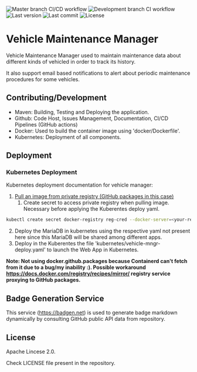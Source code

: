 ![Master branch CI/CD workflow](https://github.com/Strabox/vehicle-manager/workflows/Master%20branch%20CI/CD%20job/badge.svg?branch=master)
![Development branch CI workflow](https://github.com/Strabox/vehicle-manager/workflows/Feature%20development%20branches%20CI%20workflow/badge.svg?branch=feature%2Fdevelopment)
![Last version](https://badgen.net/github/release/strabox/vehicle-manager)
![Last commit](https://badgen.net/github/last-commit/strabox/vehicle-manager)
![License](https://badgen.net/github/license/strabox/vehicle-manager)

# Vehicle Maintenance Manager

Vehicle Maintenance Manager used to maintain maintenance data about different kinds of vehicled in order to track its history.

It also support email based notifications to alert about periodic maintenance procedures for some vehicles.

## Contributing/Development

- Maven: Building, Testing and Deploying the application.
- Github: Code Host, Issues Management, Documentation, CI/CD Pipelines (GitHub actions)
- Docker: Used to build the container image using 'docker/Dockerfile'.
- Kubernetes: Deployment of all components.

## Deployment

### Kubernetes Deployment

Kubernetes deployment documentation for vehicle manager:
1. [Pull an image from private registry (GitHub packages in this case)](https://kubernetes.io/docs/tasks/configure-pod-container/pull-image-private-registry/)
   1. Create secret to access private registry when pulling image. Necessary before applying the Kuberentes deploy yaml.
```bash
kubectl create secret docker-registry reg-cred --docker-server=<your-registry-server e.g. docker.io> --docker-username=<your-name> --docker-password=<your-pword> --docker-email=<your-email>
```
2. Deploy the MariaDB in kubernetes using the respective yaml not present here since this MariaDB will be shared among different apps.
3. Deploy in the Kuberentes the file 'kubernetes/vehicle-mngr-deploy.yaml' to launch the Web App in Kubernetes.

**Note: Not using docker.github.packages because Containerd can't fetch from it due to a bug/my inability :). Possible workaround https://docs.docker.com/registry/recipes/mirror/ registry service proxying to GitHub packages.**

## Badge Generation Service

This service (https://badgen.net) is used to generate badge markdown dynamically by consulting GitHub public API data from repository.

## License

Apache Lincese 2.0.

Check LICENSE file present in the repository.